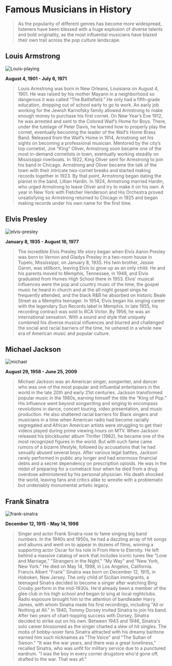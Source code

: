 # Famous Musicians in History
> As the popularity of different genres has become more widespread, listeners have been blessed with a huge explosion of diverse talents and bold originality, as the most influential musicians have blazed their own trail across the pop culture landscape.

## Louis Armstrong
![Louis-playing](https://www.louisarmstronghouse.org/wp-content/uploads/2017/01/biography-2.png)

**August 4, 1901 - July 6, 1971**
> Louis Armstrong was born in New Orleans, Louisiana on August 4, 1901. He was raised by his mother Mayann in a neighborhood so dangerous it was called “The Battlefield.” He only had a fifth-grade education, dropping out of school early to go to work. An early job working for the Jewish Karnofsky family allowed Armstrong to make enough money to purchase his first cornet.
On New Year’s Eve 1912, he was arrested and sent to the Colored Waif’s Home for Boys. There, under the tutelage of Peter Davis, he learned how to properly play the cornet, eventually becoming the leader of the Waif’s Home Brass Band. Released from the Waif’s Home in 1914, Armstrong set his sights on becoming a professional musician. Mentored by the city’s top cornetist, Joe “King” Oliver, Armstrong soon became one of the most in-demand cornetists in town, eventually working steadily on Mississippi riverboats.
In 1922, King Oliver sent for Armstrong to join his band in Chicago. Armstrong and Oliver became the talk of the town with their intricate two-cornet breaks and started making records together in 1923. By that point, Armstrong began dating the pianist in the band, Lillian Hardin. In 1924, Armstrong married Hardin, who urged Armstrong to leave Oliver and try to make it on his own. A year in New York with Fletcher Henderson and His Orchestra proved unsatisfying so Armstrong returned to Chicago in 1925 and began making records under his own name for the first time.

## Elvis Presley
![elvis-presley](https://github.com/user-attachments/assets/e6eafd13-59f0-4c3d-b374-f9fb925a2427)

**January 8, 1935 - August 16, 1977**
> The incredible Elvis Presley life story began when Elvis Aaron Presley was born to Vernon and Gladys Presley in a two-room house in Tupelo, Mississippi, on January 8, 1935. His twin brother, Jessie Garon, was stillborn, leaving Elvis to grow up as an only child. He and his parents moved to Memphis, Tennessee, in 1948, and Elvis graduated from Humes High School there in 1953. Elvis’ musical influences were the pop and country music of the time, the gospel music he heard in church and at the all-night gospel sings he frequently attended, and the black R&B he absorbed on historic Beale Street as a Memphis teenager. In 1954, Elvis began his singing career with the legendary Sun Records label in Memphis. In late 1955, his recording contract was sold to RCA Victor. By 1956, he was an international sensation. With a sound and style that uniquely combined his diverse musical influences and blurred and challenged the social and racial barriers of the time, he ushered in a whole new era of American music and popular culture. 

## Michael Jackson
![michael](https://github.com/user-attachments/assets/146859a4-1cfe-4671-81d3-300ec9246e00)

**August 29, 1958 - June 25, 2009**
> Michael Jackson was an American singer, songwriter, and dancer who was one of the most popular and influential entertainers in the world in the late 20th and early 21st centuries. Jackson transformed popular music in the 1980s, earning himself the title the “King of Pop.” His influence went beyond songwriting and singing to encompass revolutions in dance, concert touring, video presentation, and music production. He also shattered racial barriers for Black singers and musicians in a time when American radio had become racially segregated and African American artists were struggling to get their videos played during prime viewing hours on MTV. When Jackson released his blockbuster album Thriller (1982), he became one of the most recognized figures in the world. But with such fame came rumors of a bizarre lifestyle, followed by accusations that he had sexually abused several boys. After various legal battles, Jackson rarely performed in public any longer and had enormous financial debts and a secret dependency on prescription opioids. He was in the midst of preparing for a comeback tour when he died from a drug overdose administered by his personal physician. His death shocked the world, leaving fans and critics alike to wrestle with a problematic but undeniably monumental artistic legacy.

## Frank Sinatra
![frank-sinatra](https://github.com/user-attachments/assets/23d660e4-f627-4d76-8466-3e2b8c28a2de)

**December 12, 1915 - May 14, 1998**
> Singer and actor Frank Sinatra rose to fame singing big band numbers. In the 1940s and 1950s, he had a dazzling array of hit songs and albums and went on to appear in dozens of films, winning a supporting actor Oscar for his role in From Here to Eternity. He left behind a massive catalog of work that includes iconic tunes like "Love and Marriage," "Strangers in the Night," "My Way" and "New York, New York." He died on May 14, 1998, in Los Angeles, California. Francis Albert "Frank" Sinatra was born on December 12, 1915, in Hoboken, New Jersey. The only child of Sicilian immigrants, a teenaged Sinatra decided to become a singer after watching Bing Crosby perform in the mid-1930s. He'd already been a member of the glee club in his high school and began to sing at local nightclubs. Radio exposure brought him to the attention of bandleader Harry James, with whom Sinatra made his first recordings, including "All or Nothing at All." In 1940, Tommy Dorsey invited Sinatra to join his band. After two years of chart-topping success with Dorsey, Sinatra decided to strike out on his own. Between 1943 and 1946, Sinatra's solo career blossomed as the singer charted a slew of hit singles. The mobs of bobby-soxer fans Sinatra attracted with his dreamy baritone earned him such nicknames as "The Voice" and "The Sultan of Swoon." "It was the war years, and there was a great loneliness," recalled Sinatra, who was unfit for military service due to a punctured eardrum. "I was the boy in every corner drugstore who'd gone off, drafted to the war. That was all."


